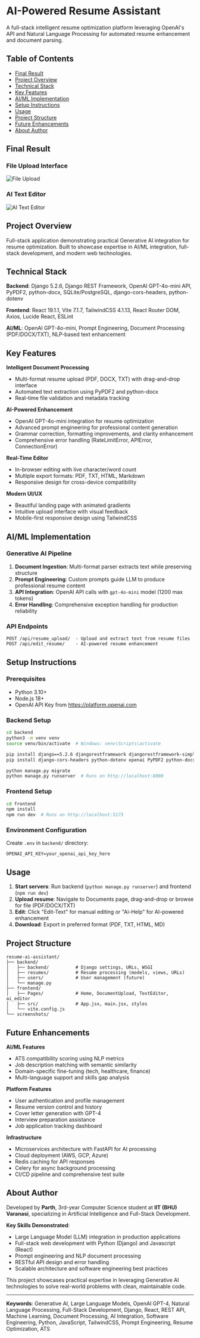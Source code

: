 # AI-Powered Resume Assistant

A full-stack intelligent resume optimization platform leveraging OpenAI's API and Natural Language Processing for automated resume enhancement and document parsing.


## Table of Contents
- [Final Result](#final-result)
- [Project Overview](#project-overview)
- [Technical Stack](#technical-stack)
- [Key Features](#key-features)
- [AI/ML Implementation](#aiml-implementation)
- [Setup Instructions](#setup-instructions)
- [Usage](#usage)
- [Project Structure](#project-structure)
- [Future Enhancements](#future-enhancements)
- [About Author](#about-author)


## Final Result
### File Upload Interface
![File Upload](./screenshots/file_upload.png)

### AI Text Editor
![AI Text Editor](./screenshots/ai_text_editor.png)


## Project Overview

Full-stack application demonstrating practical Generative AI integration for resume optimization. Built to showcase expertise in AI/ML integration, full-stack development, and modern web technologies.

## Technical Stack

**Backend**: Django 5.2.6, Django REST Framework, OpenAI GPT-4o-mini API, PyPDF2, python-docx, SQLite/PostgreSQL, django-cors-headers, python-dotenv

**Frontend**: React 19.1.1, Vite 7.1.7, TailwindCSS 4.1.13, React Router DOM, Axios, Lucide React, ESLint

**AI/ML**: OpenAI GPT-4o-mini, Prompt Engineering, Document Processing (PDF/DOCX/TXT), NLP-based text enhancement

## Key Features

**Intelligent Document Processing**
- Multi-format resume upload (PDF, DOCX, TXT) with drag-and-drop interface
- Automated text extraction using PyPDF2 and python-docx
- Real-time file validation and metadata tracking

**AI-Powered Enhancement**
- OpenAI GPT-4o-mini integration for resume optimization
- Advanced prompt engineering for professional content generation
- Grammar correction, formatting improvements, and clarity enhancement
- Comprehensive error handling (RateLimitError, APIError, ConnectionError)

**Real-Time Editor**
- In-browser editing with live character/word count
- Multiple export formats: PDF, TXT, HTML, Markdown
- Responsive design for cross-device compatibility

**Modern UI/UX**
- Beautiful landing page with animated gradients
- Intuitive upload interface with visual feedback
- Mobile-first responsive design using TailwindCSS

## AI/ML Implementation

### Generative AI Pipeline

1. **Document Ingestion**: Multi-format parser extracts text while preserving structure
2. **Prompt Engineering**: Custom prompts guide LLM to produce professional resume content
3. **API Integration**: OpenAI API calls with `gpt-4o-mini` model (1200 max tokens)
4. **Error Handling**: Comprehensive exception handling for production reliability

### API Endpoints
```
POST /api/resume_upload/  - Upload and extract text from resume files
POST /api/edit_resume/    - AI-powered resume enhancement
```

## Setup Instructions

### Prerequisites
- Python 3.10+
- Node.js 18+
- OpenAI API Key from https://platform.openai.com

### Backend Setup
```bash
cd backend
python3 -m venv venv
source venv/bin/activate  # Windows: venv\Scripts\activate

pip install django==5.2.6 djangorestframework djangorestframework-simplejwt
pip install django-cors-headers python-dotenv openai PyPDF2 python-docx

python manage.py migrate
python manage.py runserver  # Runs on http://localhost:8000
```

### Frontend Setup
```bash
cd frontend
npm install
npm run dev  # Runs on http://localhost:5173
```

### Environment Configuration
Create `.env` in `backend/` directory:
```env
OPENAI_API_KEY=your_openai_api_key_here
```

## Usage

1. **Start servers**: Run backend (`python manage.py runserver`) and frontend (`npm run dev`)
2. **Upload resume**: Navigate to Documents page, drag-and-drop or browse for file (PDF/DOCX/TXT)
3. **Edit**: Click "Edit-Text" for manual editing or "Ai-Help" for AI-powered enhancement
4. **Download**: Export in preferred format (PDF, TXT, HTML, MD)

## Project Structure
```
resume-ai-assistant/
├── backend/
│   ├── backend/          # Django settings, URLs, WSGI
│   ├── resumes/          # Resume processing (models, views, URLs)
│   ├── users/            # User management (future)
│   └── manage.py
├── frontend/
│   ├── Pages/            # Home, DocumentUpload, TextEditor, ai_editor
│   ├── src/              # App.jsx, main.jsx, styles
│   └── vite.config.js
└── screenshots/
```

## Future Enhancements

**AI/ML Features**
- ATS compatibility scoring using NLP metrics
- Job description matching with semantic similarity
- Domain-specific fine-tuning (tech, healthcare, finance)
- Multi-language support and skills gap analysis

**Platform Features**
- User authentication and profile management
- Resume version control and history
- Cover letter generation with GPT-4
- Interview preparation assistance
- Job application tracking dashboard

**Infrastructure**
- Microservices architecture with FastAPI for AI processing
- Cloud deployment (AWS, GCP, Azure)
- Redis caching for API responses
- Celery for async background processing
- CI/CD pipeline and comprehensive test suite

## About Author

Developed by **Parth**, 3rd-year Computer Science student at **IIT (BHU) Varanasi**, specializing in Artificial Intelligence and Full-Stack Development.

**Key Skills Demonstrated**:
- Large Language Model (LLM) integration in production applications
- Full-stack web development with Python (Django) and Javascript (React)
- Prompt engineering and NLP document processing
- RESTful API design and error handling
- Scalable architecture and software engineering best practices

This project showcases practical expertise in leveraging Generative AI technologies to solve real-world problems with clean, maintainable code.


---

**Keywords**: Generative AI, Large Language Models, OpenAI GPT-4, Natural Language Processing, Full-Stack Development, Django, React, REST API, Machine Learning, Document Processing, AI Integration, Software Engineering, Python, JavaScript, TailwindCSS, Prompt Engineering, Resume Optimization, ATS

